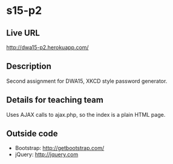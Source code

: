 s15-p2
======

## Live URL
http://dwa15-p2.herokuapp.com/

## Description
Second assignment for DWA15, XKCD style password generator.

## Details for teaching team
Uses AJAX calls to ajax.php, so the index is a plain HTML page.

## Outside code
* Bootstrap: http://getbootstrap.com/
* jQuery: http://jquery.com